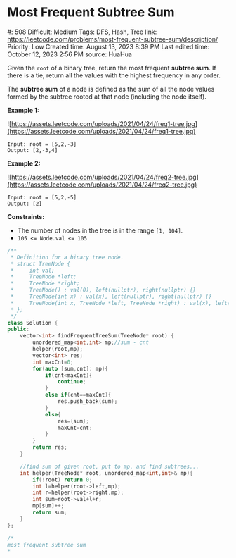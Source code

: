 # Most Frequent Subtree Sum

#: 508
Difficult: Medium
Tags: DFS, Hash, Tree
link: https://leetcode.com/problems/most-frequent-subtree-sum/description/
Priority: Low
Created time: August 13, 2023 8:39 PM
Last edited time: October 12, 2023 2:56 PM
source: HuaHua

Given the `root` of a binary tree, return the most frequent **subtree sum**. If there is a tie, return all the values with the highest frequency in any order.

The **subtree sum** of a node is defined as the sum of all the node values formed by the subtree rooted at that node (including the node itself).

**Example 1:**

![https://assets.leetcode.com/uploads/2021/04/24/freq1-tree.jpg](https://assets.leetcode.com/uploads/2021/04/24/freq1-tree.jpg)

```
Input: root = [5,2,-3]
Output: [2,-3,4]

```

**Example 2:**

![https://assets.leetcode.com/uploads/2021/04/24/freq2-tree.jpg](https://assets.leetcode.com/uploads/2021/04/24/freq2-tree.jpg)

```
Input: root = [5,2,-5]
Output: [2]

```

**Constraints:**

- The number of nodes in the tree is in the range `[1, 104]`.
- `105 <= Node.val <= 105`

```cpp
/**
 * Definition for a binary tree node.
 * struct TreeNode {
 *     int val;
 *     TreeNode *left;
 *     TreeNode *right;
 *     TreeNode() : val(0), left(nullptr), right(nullptr) {}
 *     TreeNode(int x) : val(x), left(nullptr), right(nullptr) {}
 *     TreeNode(int x, TreeNode *left, TreeNode *right) : val(x), left(left), right(right) {}
 * };
 */
class Solution {
public:
    vector<int> findFrequentTreeSum(TreeNode* root) {
        unordered_map<int,int> mp;//sum - cnt
        helper(root,mp);
        vector<int> res;
        int maxCnt=0;
        for(auto [sum,cnt]: mp){
            if(cnt<maxCnt){
                continue;
            }
            else if(cnt==maxCnt){
                res.push_back(sum);
            }
            else{
                res={sum};
                maxCnt=cnt;
            }
        }
        return res;
    }

    //find sum of given root, put to mp, and find subtrees...
    int helper(TreeNode* root, unordered_map<int,int>& mp){
        if(!root) return 0;
        int l=helper(root->left,mp);
        int r=helper(root->right,mp);
        int sum=root->val+l+r;
        mp[sum]++;
        return sum;
    }
};

/*
most frequent subtree sum
*
```